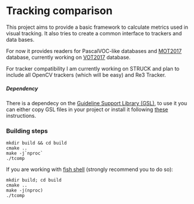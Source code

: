 # Tracking comparison

This project aims to provide a basic framework to calculate metrics used in visual tracking. It also tries to create a
common interface to trackers and data bases.

For now it provides readers for PascalVOC-like databases and [MOT2017](https://motchallenge.net/) database, currently working on [VOT2017](http://www.votchallenge.net/vot2017/dataset.html) database.

For tracker compatibility I am currently working on STRUCK and plan to include all OpenCV trackers (which will be easy) and Re3 Tracker.

##### Dependency

There is a dependecy on the [Guideline Support Library (GSL)](https://github.com/Microsoft/GSL), to use it you can either copy GSL files in your project or install it following [these](https://github.com/Microsoft/GSL#using-the-libraries) instructions.

### Building steps

    mkdir build && cd build
    cmake ..
    make -j`nproc`
    ./tcomp

If you are working with [fish shell](https://fishshell.com/) (strongly recommend you to do so):
    
    mkdir build; cd build
    cmake ..
    make -j(nproc)
    ./tcomp
